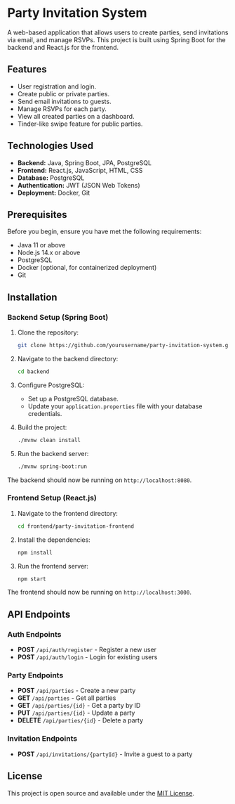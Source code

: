 # Party Invitation System

A web-based application that allows users to create parties, send invitations via email, and manage RSVPs. This project is built using Spring Boot for the backend and React.js for the frontend.

## Features

- User registration and login.
- Create public or private parties.
- Send email invitations to guests.
- Manage RSVPs for each party.
- View all created parties on a dashboard.
- Tinder-like swipe feature for public parties.

## Technologies Used

- **Backend:** Java, Spring Boot, JPA, PostgreSQL
- **Frontend:** React.js, JavaScript, HTML, CSS
- **Database:** PostgreSQL
- **Authentication:** JWT (JSON Web Tokens)
- **Deployment:** Docker, Git

## Prerequisites

Before you begin, ensure you have met the following requirements:

- Java 11 or above
- Node.js 14.x or above
- PostgreSQL
- Docker (optional, for containerized deployment)
- Git

## Installation

### Backend Setup (Spring Boot)

1. Clone the repository:
    ```bash
    git clone https://github.com/yourusername/party-invitation-system.git
    ```

2. Navigate to the backend directory:
    ```bash
    cd backend
    ```

3. Configure PostgreSQL:
   - Set up a PostgreSQL database.
   - Update your `application.properties` file with your database credentials.

4. Build the project:
    ```bash
    ./mvnw clean install
    ```

5. Run the backend server:
    ```bash
    ./mvnw spring-boot:run
    ```

The backend should now be running on `http://localhost:8080`.

### Frontend Setup (React.js)

1. Navigate to the frontend directory:
    ```bash
    cd frontend/party-invitation-frontend
    ```

2. Install the dependencies:
    ```bash
    npm install
    ```

3. Run the frontend server:
    ```bash
    npm start
    ```

The frontend should now be running on `http://localhost:3000`.

## API Endpoints

### Auth Endpoints

- **POST** `/api/auth/register` - Register a new user
- **POST** `/api/auth/login` - Login for existing users

### Party Endpoints

- **POST** `/api/parties` - Create a new party
- **GET** `/api/parties` - Get all parties
- **GET** `/api/parties/{id}` - Get a party by ID
- **PUT** `/api/parties/{id}` - Update a party
- **DELETE** `/api/parties/{id}` - Delete a party

### Invitation Endpoints

- **POST** `/api/invitations/{partyId}` - Invite a guest to a party

## License

This project is open source and available under the [MIT License](LICENSE).
